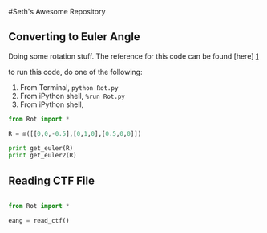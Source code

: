 #Seth's Awesome Repository

## Converting to Euler Angle

Doing some rotation stuff.  The reference for this code can be found [here] [1]

to run this code, do one of the following:

1. From Terminal, `python Rot.py`
2. From iPython shell, `%run Rot.py`
3. From iPython shell, 

```python
from Rot import *

R = m([[0,0,-0.5],[0,1,0],[0.5,0,0]])

print get_euler(R)
print get_euler2(R)

```

## Reading CTF File

```python

from Rot import *

eang = read_ctf()

```


[1]: https://truesculpt.googlecode.com/hg-history/38000e9dfece971460473d5788c235fbbe82f31b/Doc/rotation_matrix_to_euler.pdf